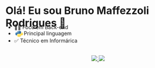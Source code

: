 <!-- Apresentação inicial -->
<h1 style="height: 35px" align="left">Olá! Eu sou Bruno Maffezzoli Rodrigues 👋</h1>

<!-- Sobre mim -->
- 👨‍💻 Foco em Back-end
- <img align='center' alt="Python - Icon" height="20px" width="26px" src="https://raw.githubusercontent.com/devicons/devicon/master/icons/python/python-original.svg">Principal linguagem
- ✅ Técnico em Informárica

<br>

<!-- Dados do GitHub -->
<div align='center'>
    <a href="https://github.com/zMaffezzoli">
    <img height="150em" src="https://github-readme-stats.vercel.app/api?username=zMaffezzoli&show_icons=true&theme=dracula&include_all_commits=true&count_private=true"/>
    <img height="150em" src="https://github-readme-stats.vercel.app/api/top-langs/?username=zMaffezzoli&layout=compact&langs_count=7&theme=dracula">
    </a>
</div>
